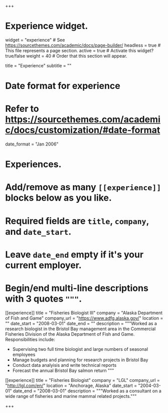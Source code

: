 +++
# Experience widget.
widget = "experience"  # See https://sourcethemes.com/academic/docs/page-builder/
headless = true  # This file represents a page section.
active = true  # Activate this widget? true/false
weight = 40  # Order that this section will appear.

title = "Experience"
subtitle = ""

# Date format for experience
#   Refer to https://sourcethemes.com/academic/docs/customization/#date-format
date_format = "Jan 2006"

# Experiences.
#   Add/remove as many `[[experience]]` blocks below as you like.
#   Required fields are `title`, `company`, and `date_start`.
#   Leave `date_end` empty if it's your current employer.
#   Begin/end multi-line descriptions with 3 quotes `"""`.
[[experience]]
  title = "Fisheries Biologist III"
  company = "Alaska Department of Fish and Game"
  company_url = "https://www.adfg.alaska.gov/"
  location = ""
  date_start = "2008-03-01"
  date_end = ""
  description = """Worked as a research biologist in the Bristol Bay management area in the Commercial Fisheries Division of the Alaska Department of Fish and Game.
  Responsibilities include:
  
  * Supervising two full time biologist and large numbers of seasonal employees
  * Manage budgets and planning for research projects in Bristol Bay
  * Conduct data analyisis and write technical reports
  * Forecast the annual Bristol Bay salmon return
  """

[[experience]]
  title = "Fisheries Biologist"
  company = "LGL"
  company_url = "http://lgl.com/en/"
  location = "Anchorage, Alaska"
  date_start = "2004-03-01"
  date_end = "2008-03-01"
  description = """Worked as a consultant on a wide range of fisheries and marine mammal related projects."""

+++
